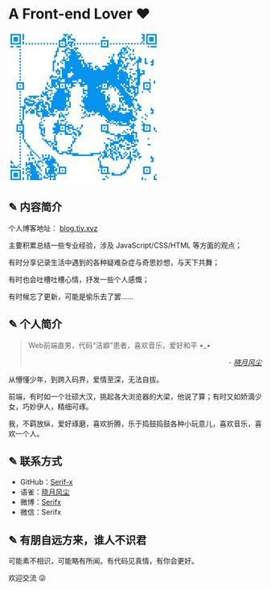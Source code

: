 # A Front-end Lover :heart:

[![微信号：Serifx](https://raw.githubusercontent.com/Serif-x/blog/gh-pages/assets/images/qrcode_subscribe.png "扫描二维码与我相识")](//blog.tiy.xyz/)

## ✎ 内容简介

个人博客地址： [blog.tiy.xyz](//blog.tiy.xyz/)

主要积累总结一些专业经验，涉及 JavaScript/CSS/HTML 等方面的观点；

有时分享记录生活中遇到的各种疑难杂症与奇思妙想，与天下共舞；

有时也会吐槽吐槽心情，抒发一些个人感慨；

有时候忘了更新，可能是偷乐去了罢……

## ✎ 个人简介

> Web前端直男，代码“洁癖”患者，喜欢音乐，爱好和平 •_•
> <div style="text-align: right; font-style: italic;">- <a target="_blank" href="//weibo.com/serifx">晓月风尘</a></div>

从懵懂少年，到跨入码界，爱情至深，无法自拔。

前端，有时如一个壮硕大汉，挑起各大浏览器的大梁，他说了算；有时又如娇滴少女，巧妙伊人，精细可琢。

我，不羁放纵，爱好琢磨，喜欢折腾，乐于捣鼓捣鼓各种小玩意儿，喜欢音乐，喜欢一个人。

## ✎ 联系方式

- GitHub：[Serif-x](//github.com/serif-x)
- 语雀：[晓月风尘](//www.yuque.com/serifx)
- 微博：[Serifx](//weibo.com/serifx)
- 微信：Serifx

## ✎ 有朋自远方来，谁人不识君

可能素不相识，可能略有所闻。有代码见真情，有你会更好。

欢迎交流 :stuck_out_tongue_winking_eye:

